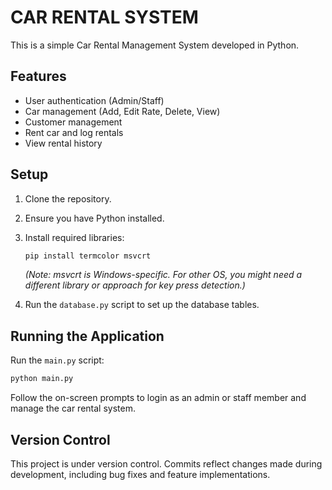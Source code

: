 # CAR RENTAL SYSTEM

This is a simple Car Rental Management System developed in Python.

## Features

- User authentication (Admin/Staff)
- Car management (Add, Edit Rate, Delete, View)
- Customer management
- Rent car and log rentals
- View rental history

## Setup

1. Clone the repository.
2. Ensure you have Python installed.
3. Install required libraries:

   ```bash
   pip install termcolor msvcrt
   ```
   *(Note: msvcrt is Windows-specific. For other OS, you might need a different library or approach for key press detection.)*
4. Run the `database.py` script to set up the database tables.

## Running the Application

Run the `main.py` script:

```bash
python main.py
```

Follow the on-screen prompts to login as an admin or staff member and manage the car rental system.

## Version Control

This project is under version control. Commits reflect changes made during development, including bug fixes and feature implementations. 